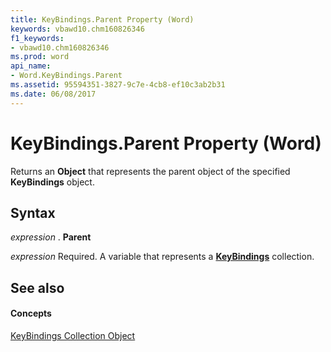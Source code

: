 ```yaml
---
title: KeyBindings.Parent Property (Word)
keywords: vbawd10.chm160826346
f1_keywords:
- vbawd10.chm160826346
ms.prod: word
api_name:
- Word.KeyBindings.Parent
ms.assetid: 95594351-3827-9c7e-4cb8-ef10c3ab2b31
ms.date: 06/08/2017
---
```



# KeyBindings.Parent Property (Word)

Returns an  **Object** that represents the parent object of the specified **KeyBindings** object.


## Syntax

 _expression_ . **Parent**

 _expression_ Required. A variable that represents a **[KeyBindings](keybindings-object-word.md)** collection.


## See also


#### Concepts


[KeyBindings Collection Object](keybindings-object-word.md)

